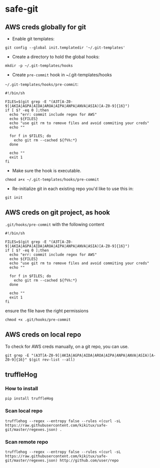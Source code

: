 # safe-git

## AWS creds globally for git

- Enable git templates:
```
git config --global init.templatedir '~/.git-templates'
```

- Create a directory to hold the global hooks:
```
mkdir -p ~/.git-templates/hooks
```

- Create `pre-commit` hook in ~/.git-templates/hooks

`~/.git-templates/hooks/pre-commit`:

```
#!/bin/sh

FILES=$(git grep -E "(A3T[A-Z0-9]|AKIA|AGPA|AIDA|AROA|AIPA|ANPA|ANVA|ASIA)[A-Z0-9]{16}")
if [ $? -eq 0 ];then
  echo "err: commit include regex for AWS"
  echo ${FILES}
  echo "use git rm to remove files and avoid commiting your creds"
  echo ""

  for f in $FILES; do
    echo git rm --cached ${f%%:*}
  done

  echo ""
  exit 1
fi
```


- Make sure the hook is executable.
```
chmod a+x ~/.git-templates/hooks/pre-commit
```

- Re-initialize git in each existing repo you'd like to use this in:
```
git init
```



## AWS creds on git project, as hook

`.git/hooks/pre-commit` with the following content

```
#!/bin/sh

FILES=$(git grep -E "(A3T[A-Z0-9]|AKIA|AGPA|AIDA|AROA|AIPA|ANPA|ANVA|ASIA)[A-Z0-9]{16}")
if [ $? -eq 0 ];then
  echo "err: commit include regex for AWS"
  echo ${FILES}
  echo "use git rm to remove files and avoid commiting your creds"
  echo ""

  for f in $FILES; do
    echo git rm --cached ${f%%:*}
  done

  echo ""
  exit 1
fi
```

ensure the file have the right permissions

```
chmod +x .git/hooks/pre-commit
```

## AWS creds on local repo

To check for AWS creds manually, on a git repo, you can use.

```
git grep -E "(A3T[A-Z0-9]|AKIA|AGPA|AIDA|AROA|AIPA|ANPA|ANVA|ASIA)[A-Z0-9]{16}" $(git rev-list --all)
```

## truffleHog

### How to install

```
pip install truffleHog
```

### Scan local repo

```
trufflehog --regex --entropy false --rules <(curl -sL https://raw.githubusercontent.com/kikitux/safe-git/master/regexes.json) .
```

### Scan remote repo

```
trufflehog --regex --entropy false --rules <(curl -sL https://raw.githubusercontent.com/kikitux/safe-git/master/regexes.json) http://github.com/user/repo
```
